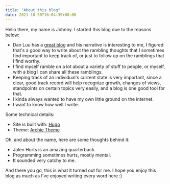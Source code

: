 ```yaml
---
title: "About this blog"
date: 2021-10-30T16:04:39+08:00
---
```


Hello there, my name is Johnny. I started this blog due to the reasons below:
- Dan Luu has a [great blog](https://danluu.com) and his narrative is interesting to me, I figured that's a good way to write about the rambling thoughts that I sometimes find important to keep track of, or just to follow up on the ramblings that I find worthy.
- I find myself ramble on a lot about a variety of stuff to people, or myself, with a blog I can share all these ramblings.
- Keeping track of an individual's current state is very important, since a clear, good track record will help recognize growth, changes of views, standpoints on certain topics very easily, and a blog is one good tool for that.
- I kinda always wanted to have my own little ground on the internet.
- I want to know how well I write.

Some technical details:
- Site is built with: [Hugo](https://gohugo.io)
- Theme: [Archie Theme](https://github.com/athul/archie)

Oh, and about the name, here are some thoughts behind it:
- Jalen Hurts is an amazing quarterback.
- Programming sometimes hurts, mostly mental.
- It sounded very catchy to me.

And there you go, this is what it turned out for me. I hope you enjoy this blog as much as I've enjoyed writing every word here :)